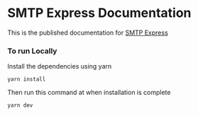 # SMTP Express Documentation
This is the published documentation for [SMTP Express](https://smtpexpress.com)

### To run Locally

Install the dependencies using yarn

```
yarn install
```

Then run this command at when installation is complete

```
yarn dev
```

